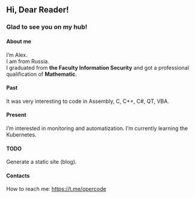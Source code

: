 ## Hi, Dear Reader!  
### Glad to see you on my hub!
#### About me
I’m Alex.  
I am from Russia.  
I graduated from **the Faculty Information Security** and got a professional qualification of **Mathematic**.
#### Past
It was very interesting to code in Assembly, C, C++, C#, QT, VBA.
#### Present
I’m interested in monitoring and automatization.
I’m currently learning the Kubernetes.
#### TODO
Generate a static site (blog).
#### Contacts
How to reach me: https://t.me/opercode

